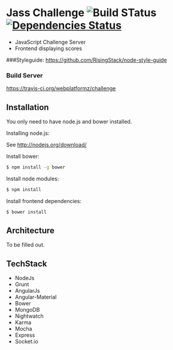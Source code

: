 # Jass Challenge ![Build STatus](https://travis-ci.org/webplatformz/challenge.svg?branch=master) [![Dependencies Status](https://david-dm.org/webplatformz/challenge.png)](https://david-dm.org/webplatformz/challenge)
- JavaScript Challenge Server 
- Frontend displaying scores


###Styleguide: 
https://github.com/RisingStack/node-style-guide

### Build Server
https://travis-ci.org/webplatformz/challenge

## Installation
You only need to have node.js and bower installed. 

Installing node.js: 

See http://nodejs.org/download/


Install bower: 
```sh
$ npm install -g bower
```
Install node modules:
```sh
$ npm install
```

Install frontend dependencies: 
```sh
$ bower install
```

## Architecture
To be filled out.
## TechStack
- NodeJs
- Grunt
- AngularJs
- Angular-Material
- Bower
- MongoDB
- Nightwatch
- Karma
- Mocha
- Express
- Socket.io
